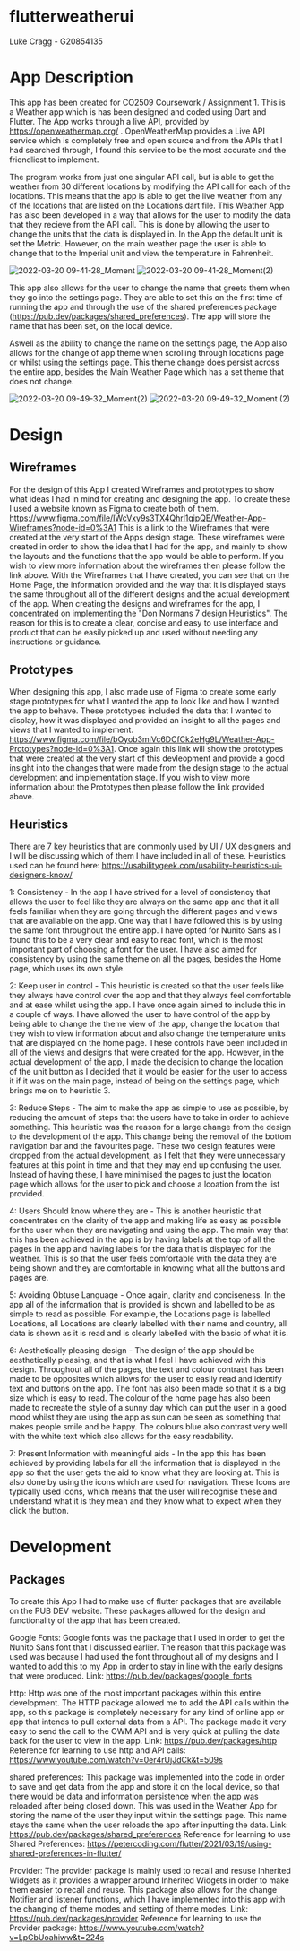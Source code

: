 # flutterweatherui
Luke Cragg - G20854135

# App Description

This app has been created for CO2509 Coursework / Assignment 1. This is a Weather app which is has been designed and coded using Dart and Flutter. The App works 
through a live API, provided by https://openweathermap.org/ . OpenWeatherMap provides a Live API service which is completely free and open source and from the APIs
that I had searched through, I found this service to be the most accurate and the friendliest to implement. 

The program works from just one singular API call, but is able to get the weather from 30 different locations by modifying the API call for each of the locations.
This means that the app is able to get the live weather from any of the locations that are listed on the Locations.dart file. This Weather App has also been developed in a way that allows for the user to modify the data that they recieve from the API call. This is done by allowing the user to change the units that the data is displayed in. In the App the default unit is set the Metric. However, on the main weather page the user is able to change that to the Imperial unit and view the temperature in Fahrenheit. 

![2022-03-20 09-41-28_Moment](https://user-images.githubusercontent.com/91945195/159156717-e697cc57-50b1-46e6-b28c-090f848dc3cf.jpg)
![2022-03-20 09-41-28_Moment(2)](https://user-images.githubusercontent.com/91945195/159156716-864f50c7-dae3-4a57-a25d-cb6bfd404eab.jpg)

This app also allows for the user to change the name that greets them when they go into the settings page. They are able to set this on the first time of running the app and through the use of the shared preferences package (https://pub.dev/packages/shared_preferences). The app will store the name that has been set, on the local device.

Aswell as the ability to change the name on the settings page, the App also allows for the change of app theme when scrolling through locations page or whilst using the settings page. This theme change does persist across the entire app, besides the Main Weather Page which has a set theme that does not change. 

![2022-03-20 09-49-32_Moment(2)](https://user-images.githubusercontent.com/91945195/159157066-95e7c7dc-2aa6-4be6-a2c2-ef49592f3ab5.jpg)
![2022-03-20 09-49-32_Moment (2)](https://user-images.githubusercontent.com/91945195/159157064-714fd703-2585-481c-b78d-c7afeb6cc660.jpg)

# Design
## Wireframes

For the design of this App I created Wireframes and prototypes to show what ideas I had in mind for creating and designing the app. To create these I used a website known as Figma to create both of them. https://www.figma.com/file/IWcVxy9s3TX4Qhrl1qipQE/Weather-App-Wireframes?node-id=0%3A1 This is a link to the Wireframes that were created at the very start of the Apps design stage. These wireframes were created in order to show the idea that I had for the app, and mainly to show the layouts and the functions that the app would be able to perform. If you wish to view more information about the wireframes then please follow the link above. With the Wireframes that I have created, you can see that on the Home Page, the information provided and the way that it is displayed stays the same throughout all of the different designs and the actual development of the app. When creating the designs and wireframes for the app, I concentrated on implementing the "Don Normans 7 design Heuristics". The reason for this is to create a clear, concise and easy to use interface and product that can be easily picked up and used without needing any instructions or guidance. 

## Prototypes

When designing this app, I also made use of Figma to create some early stage prototypes for what I wanted the app to look like and how I wanted the app to behave. These prototypes included the data that I wanted to display, how it was displayed and provided an insight to all the pages and views that I wanted to implement. https://www.figma.com/file/bOyob3mlVc6DCfCk2eHg9L/Weather-App-Prototypes?node-id=0%3A1. Once again this link will show the prototypes that were created at the very start of this devleopment and provide a good insight into the changes that were made from the design stage to the actual development and implementation stage. If you wish to view more information about the Prototypes then please follow the link provided above. 

## Heuristics

There are 7 key heuristics that are commonly used by UI / UX designers and I will be discussing which of them I have included in all of these.
Heuristics used can be found here: https://usabilitygeek.com/usability-heuristics-ui-designers-know/

1: Consistency - In the app I have strived for a level of consistency that allows the user to feel like they are always on the same app and that it all feels familiar when they are going through the different pages and views that are available on the app. One way that I have followed this is by using the same font throughout the entire app. I have opted for Nunito Sans as I found this to be a very clear and easy to read font, which is the most important part of choosing a font for the user. I have also aimed for consistency by using the same theme on all the pages, besides the Home page, which uses its own style. 

2: Keep user in control - This heuristic is created so that the user feels like they always have control over the app and that they always feel comfortable and at ease whilst using the app. I have once again aimed to include this in a couple of ways. I have allowed the user to have control of the app by being able to change the theme view of the app, change the location that they wish to view information about and also change the temperature units that are displayed on the home page. These controls have been included in all of the views and designs that were created for the app. However, in the actual development of the app, I made the decision to change the location of the unit button as I decided that it would be easier for the user to access it if it was on the main page, instead of being on the settings page, which brings me on to heuristic 3.

3: Reduce Steps - The aim to make the app as simple to use as possible, by reducing the amount of steps that the users have to take in order to achieve something. This heuristic was the reason for a large change from the design to the development of the app. This change being the removal of the bottom navigation bar and the favourites page. These two design features were dropped from the actual development, as I felt that they were unnecessary features at this point in time and that they may end up confusing the user. Instead of having these, I have minimised the pages to just the location page which allows for the user to pick and choose a lcoation from the list provided.

4: Users Should know where they are -  This is another heuristic that concentrates on the clarity of the app and making life as easy as possible for the user when they are navigating and using the app. The main way that this has been achieved in the app is by having labels at the top of all the pages in the app and having labels for the data that is displayed for the weather. This is so that the user feels comfortable with the data they are being shown and they are comfortable in knowing what all the buttons and pages are. 

5: Avoiding Obtuse Language - Once again, clarity and conciseness. In the app all of the information that is provided is shown and labelled to be as simple to read as possible. For example, the Locations page is labelled Locations, all Locations are clearly labelled with their name and country, all data is shown as it is read and is clearly labelled with the basic of what it is.

6: Aesthetically pleasing design -  The design of the app should be aesthetically pleasing, and that is what I feel I have achieved with this design. Throughout all of the pages, the text and colour contrast has been made to be opposites which allows for the user to easily read and identify text and buttons on the app. The font has also been made so that it is a big size which is easy to read. The colour of the home page has also been made to recreate the style of a sunny day which can put the user in a good mood whilst they are using the app as sun can be seen as something that makes people smile and be happy. The colours blue also contrast very well with the white text which also allows for the easy readability.

7: Present Information with meaningful aids - In the app this has been achieved by providing labels for all the information that is displayed in the app so that the user gets the aid to know what they are looking at. This is also done by using the icons which are used for navigation. These Icons are typically used icons, which means that the user will recognise these and understand what it is they mean and they know what to expect when they click the button. 


# Development

## Packages

To create this App I had to make use of flutter packages that are available on the PUB DEV website. These packages allowed for the design and functionality of the app that has been created.

Google Fonts: Google fonts was the package that I used in order to get the Nunito Sans font that I discussed earlier. The reason that this package was used was because I had used the font throughout all of my designs and I wanted to add this to my App in order to stay in line with the early designs that were produced.
Link: https://pub.dev/packages/google_fonts

http: Http was one of the most important packages within this entire development. The HTTP package allowed me to add the API calls within the app, so this package is completely necessary for any kind of online app or app that intends to pull external data from a API. The package made it very easy to send the call to the OWM API and is very quick at pulling the data back for the user to view in the app.
Link: https://pub.dev/packages/http
Reference for learning to use http and API calls: https://www.youtube.com/watch?v=0er4rUjJdCk&t=509s

shared preferences: This package was implemented into the code in order to save and get data from the app and store it on the local device, so that there would be data and information persistence when the app was reloaded after being closed down. This was used in the Weather App for storing the name of the user they input within the settings page. This name stays the same when the user reloads the app after inputting the data.
Link: https://pub.dev/packages/shared_preferences
Reference for learning to use Shared Preferences: https://petercoding.com/flutter/2021/03/19/using-shared-preferences-in-flutter/

Provider: The provider package is mainly used to recall and resuse Inherited Widgets as it provides a wrapper around Inherited Widgets in order to make them easier to recall and reuse. This package also allows for the change Notifier and listener functions, which I have implemented into this app with the changing of theme modes and setting of theme modes.
Link: https://pub.dev/packages/provider
Reference for learning to use the Provider package: https://www.youtube.com/watch?v=LpCbUoahiww&t=224s
